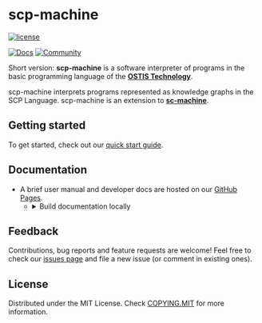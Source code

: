 # scp-machine

[![license](https://img.shields.io/badge/License-MIT-yellow.svg)](COPYING.MIT)

[![Docs](https://img.shields.io/badge/Docs-gray?style=for-the-badge&logo=read-the-docs)](https://ostis-ai.github.io/scp-machine)
[![Community](https://img.shields.io/badge/-Community-teal?style=for-the-badge&logo=matrix)](https://app.element.io/index.html#/room/#ostis_tech_support:matrix.org)

Short version: **scp-machine** is a software interpreter of programs in the basic programming language of the [**OSTIS Technology**](https://github.com/ostis-ai).

scp-machine interprets programs represented as knowledge graphs in the SCP Language. scp-machine is an extension to [**sc-machine**](https://github.com/ostis-ai/sc-machine).

## Getting started

To get started, check out our [quick start guide](https://ostis-ai.github.io/scp-machine/quick_start).

## Documentation

- A brief user manual and developer docs are hosted on our [GitHub Pages](https://ostis-ai.github.io/scp-machine).
  - <details>
      <summary>Build documentation locally</summary>

    ```sh
    pip3 install mkdocs mkdocs-material
    mkdocs serve
    # and open http://127.0.0.1:8003/ in your browser
    ```
    </details>

## Feedback

Contributions, bug reports and feature requests are welcome!
Feel free to check our [issues page](https://github.com/ostis-ai/scp-machine/issues) and file a new issue (or comment in existing ones).

## License

Distributed under the MIT License. Check [COPYING.MIT](COPYING.MIT) for more information.
